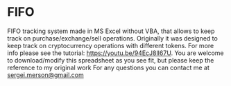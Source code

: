 # FIFO
FIFO tracking system made in MS Excel without VBA, that allows to keep track on purchase/exchange/sell operations.
Originally it was designed to keep track on cryptocurrency operations with different tokens.
For more info please see the tutorial: https://youtu.be/94EcJ8lI67U.
You are welcome to download/modify this spreadsheet as you see fit, but please keep the reference to my original work
For any questions you can contact me at sergei.merson@gmail.com
